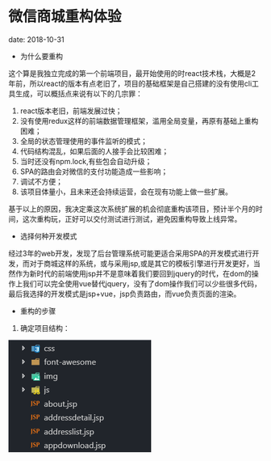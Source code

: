 # 微信商城重构体验

date: 2018-10-31

* 为什么要重构

这个算是我独立完成的第一个前端项目，最开始使用的时react技术栈，大概是2年前，所以react的版本有点老旧了，项目的基础框架是自己搭建的没有使用cli工具生成，可以概括点来说有以下的几宗罪：

1. react版本老旧，前端发展过快；
2. 没有使用redux这样的前端数据管理框架，滥用全局变量，再原有基础上重构困难；
3. 全局的状态管理使用的事件监听的模式；
4. 代码结构混乱，如果后面的人接手会比较困难；
5. 当时还没有npm.lock,有些包会自动升级；
6. SPA的路由会对微信的支付功能造成一些影响；
7. 调试不方便；
8. 该项目体量小，且未来还会持续运营，会在现有功能上做一些扩展。

基于以上的原因，我决定乘这次系统扩展的机会彻底重构该项目，预计半个月的时间，这次重构玩，正好可以交付测试进行测试，避免因重构导致上线异常。

* 选择何种开发模式

经过3年的web开发，发现了后台管理系统可能更适合采用SPA的开发模式进行开发，而对于商城这样的系统，或与采用jsp,或是其它的模板引擎进行开发更好，当然作为新时代的前端使用jsp并不是意味着我们要回到jquery的时代，在dom的操作上我们可以完全使用vue替代jquery，没有了dom操作我们可以少些很多代码，最后我选择的开发模式是jsp+vue，jsp负责路由，而vue负责页面的渲染。

* 重构的步骤

1. 确定项目结构：

![zhelishitupain](/img/chonggou.png)


